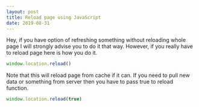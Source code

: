 ```yaml
---
layout: post
title: Reload page using JavaScript
date: 2019-08-31
---
```


Hey, if you have option of refreshing something without reloading whole page I will strongly advise you to do it that way. However, if you really have to reload page here is how you do it.

```js
window.location.reload()
```

Note that this will reload page from cache if it can. If you need to pull new data or something from server then you have to pass true to reload function.

```js
window.location.reload(true)
```
